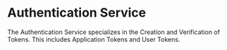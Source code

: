 # Authentication Service

The Authentication Service specializes in the Creation and Verification of Tokens.
This includes Application Tokens and User Tokens.
